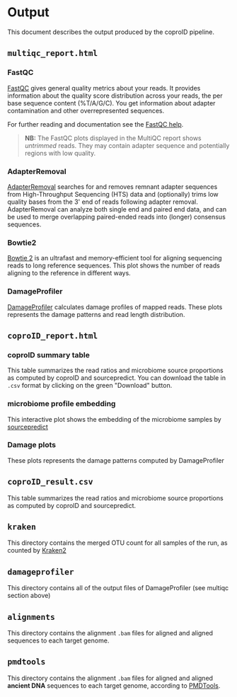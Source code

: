 Output
======

This document describes the output produced by the coproID pipeline.

## `multiqc_report.html`

### FastQC
[FastQC](http://www.bioinformatics.babraham.ac.uk/projects/fastqc/) gives general quality metrics about your reads. It provides information about the quality score distribution across your reads, the per base sequence content (%T/A/G/C). You get information about adapter contamination and other overrepresented sequences.

For further reading and documentation see the [FastQC help](http://www.bioinformatics.babraham.ac.uk/projects/fastqc/Help/).

> **NB:** The FastQC plots displayed in the MultiQC report shows _untrimmed_ reads. They may contain adapter sequence and potentially regions with low quality.

### AdapterRemoval
[AdapterRemoval](https://github.com/MikkelSchubert/adapterremoval) searches for and removes remnant adapter sequences from High-Throughput Sequencing (HTS) data and (optionally) trims low quality bases from the 3' end of reads following adapter removal. AdapterRemoval can analyze both single end and paired end data, and can be used to merge overlapping paired-ended reads into (longer) consensus sequences.

### Bowtie2
[Bowtie 2](http://bowtie-bio.sourceforge.net/bowtie2/index.shtml) is an ultrafast and memory-efficient tool for aligning sequencing reads to long reference sequences.
This plot shows the number of reads aligning to the reference in different ways.

### DamageProfiler
[DamageProfiler](https://github.com/Integrative-Transcriptomics/DamageProfiler) calculates damage profiles of mapped reads.
These plots represents the damage patterns and read length distribution.

## `coproID_report.html`

### coproID summary table
This table summarizes the read ratios and microbiome source proportions as computed by coproID and sourcepredict.
You can download the table in `.csv` format by clicking on the green "Download" button.

### microbiome profile embedding
This interactive plot shows the embedding of the microbiome samples by [sourcepredict](https://github.com/maxibor/sourcepredict)

### Damage plots
These plots represents the damage patterns computed by DamageProfiler

## `coproID_result.csv`
This table summarizes the read ratios and microbiome source proportions as computed by coproID and sourcepredict.

## `kraken`
This directory contains the merged OTU count for all samples of the run, as counted by [Kraken2](https://ccb.jhu.edu/software/kraken2/)

## `damageprofiler`
This directory contains all of the output files of DamageProfiler (see multiqc section above)

## `alignments`
This directory contains the alignment `.bam` files for aligned and aligned sequences to each target genome.

## `pmdtools`
This directory contains the alignment `.bam` files for aligned and aligned **ancient DNA** sequences to each target genome, according to [PMDTools](https://github.com/pontussk/PMDtools).

